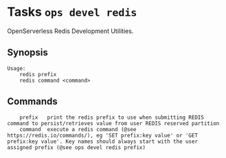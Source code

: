 <!---
Licensed to the Apache Software Foundation (ASF) under one
or more contributor license agreements.  See the NOTICE file
distributed with this work for additional information
regarding copyright ownership.  The ASF licenses this file
to you under the Apache License, Version 2.0 (the
"License"); you may not use this file except in compliance
with the License.  You may obtain a copy of the License at

  http://www.apache.org/licenses/LICENSE-2.0

Unless required by applicable law or agreed to in writing,
software distributed under the License is distributed on an
"AS IS" BASIS, WITHOUT WARRANTIES OR CONDITIONS OF ANY
KIND, either express or implied.  See the License for the
specific language governing permissions and limitations
under the License.
-->
# Tasks  `ops devel redis`

OpenServerless Redis Development Utilities.

## Synopsis

```text
Usage:
    redis prefix
    redis command <command>
```

## Commands

```
    prefix   print the redis prefix to use when submitting REDIS command to persist/retrieves value from user REDIS reserved partition
    command  execute a redis command (@see https://redis.io/commands/), eg 'SET prefix:key value' or 'GET prefix:key value'. Key names should always start with the user assigned prefix (@see ops devel redis prefix)
```